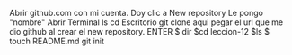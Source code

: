 Abrir github.com con mi cuenta.
Doy clic a New repository
Le pongo "nombre"
Abrir Terminal
ls
cd Escritorio
git clone aqui pegar el url que me dio github al crear el new repository.
ENTER
$ dir
$cd leccion-12
$ls
$ touch README.md
 git init
 
